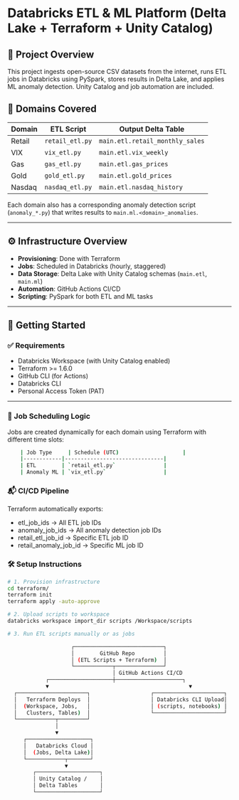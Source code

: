 # Databricks ETL & ML Platform (Delta Lake + Terraform + Unity Catalog)

## 🧩 Project Overview

This project ingests open-source CSV datasets from the internet, runs ETL jobs in Databricks using PySpark, stores results in Delta Lake, and applies ML anomaly detection. Unity Catalog and job automation are included.

## 📁 Domains Covered

| Domain     | ETL Script                    | Output Delta Table                  |
|------------|-------------------------------|--------------------------------------|
| Retail     | `retail_etl.py`               | `main.etl.retail_monthly_sales`      |
| VIX        | `vix_etl.py`                  | `main.etl.vix_weekly`                |
| Gas        | `gas_etl.py`                  | `main.etl.gas_prices`                |
| Gold       | `gold_etl.py`                 | `main.etl.gold_prices`               |
| Nasdaq     | `nasdaq_etl.py`               | `main.etl.nasdaq_history`            |

Each domain also has a corresponding anomaly detection script (`anomaly_*.py`) that writes results to `main.ml.<domain>_anomalies`.

---

## ⚙️ Infrastructure Overview

- **Provisioning**: Done with Terraform
- **Jobs**: Scheduled in Databricks (hourly, staggered)
- **Data Storage**: Delta Lake with Unity Catalog schemas (`main.etl`, `main.ml`)
- **Automation**: GitHub Actions CI/CD
- **Scripting**: PySpark for both ETL and ML tasks

---

## 🚀 Getting Started

### ✅ Requirements

- Databricks Workspace (with Unity Catalog enabled)
- Terraform >= 1.6.0
- GitHub CLI (for Actions)
- Databricks CLI
- Personal Access Token (PAT)

---

### 🧪 Job Scheduling Logic

Jobs are created dynamically for each domain using Terraform with different time slots:

```bash
    | Job Type     | Schedule (UTC)                    |
    |------------|-------------------------------|
    | ETL        | `retail_etl.py`               |
    | Anomaly ML | `vix_etl.py`                  |
```

### 📬 CI/CD Pipeline

Terraform automatically exports:

- etl_job_ids → All ETL job IDs
- anomaly_job_ids → All anomaly detection job IDs
- retail_etl_job_id → Specific ETL job ID
- retail_anomaly_job_id → Specific ML job ID

### 🛠 Setup Instructions

```bash
# 1. Provision infrastructure
cd terraform/
terraform init
terraform apply -auto-approve

# 2. Upload scripts to workspace
databricks workspace import_dir scripts /Workspace/scripts

# 3. Run ETL scripts manually or as jobs

                    ┌────────────────────────────┐
                    │        GitHub Repo         │
                    │ (ETL Scripts + Terraform)  │
                    └────────────┬───────────────┘
                                 │ GitHub Actions CI/CD
            ┌────────────────────┼─────────────────────┐
            ▼                                            ▼
  ┌──────────────────────┐                   ┌──────────────────────┐
  │   Terraform Deploys  │                   │ Databricks CLI Upload│
  │  (Workspace, Jobs,   │                   │ (scripts, notebooks) │
  │   Clusters, Tables)  │                   └──────────────────────┘
  └────────────┬─────────┘
               │
               ▼
     ┌────────────────────┐
     │   Databricks Cloud │
     │  (Jobs, Delta Lake)│
     └────────────┬───────┘
                  ▼
        ┌────────────────────┐
        │ Unity Catalog /    │
        │ Delta Tables       │
        └────────────────────┘
```



